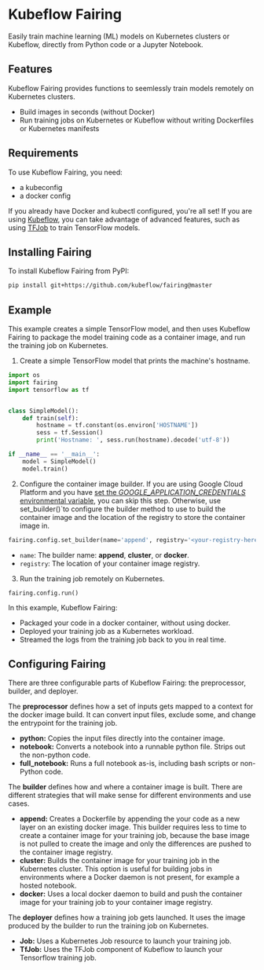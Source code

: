 # Kubeflow Fairing

Easily train machine learning (ML) models on Kubernetes clusters or Kubeflow, directly
from Python code or a Jupyter Notebook.

## Features

Kubeflow Fairing provides functions to seemlessly train models remotely on Kubernetes
clusters.

- Build images in seconds (without Docker)
- Run training jobs on Kubernetes or Kubeflow without writing Dockerfiles or
  Kubernetes manifests

## Requirements

To use Kubeflow Fairing, you need:

- a kubeconfig
- a docker config

If you already have Docker and kubectl configured, you're all set! If you are using
[Kubeflow](https://www.kubeflow.org/), you can take advantage of advanced features,
such as using [TFJob](https://www.kubeflow.org/docs/components/tftraining/) to train
TensorFlow models.

## Installing Fairing

To install Kubeflow Fairing from PyPI:

```bash
pip install git+https://github.com/kubeflow/fairing@master
```

## Example

This example creates a simple TensorFlow model, and then uses Kubeflow Fairing to
package the model training code as a container image, and run the training job on
Kubernetes.

1. Create a simple TensorFlow model that prints the machine's hostname.

```python
import os
import fairing
import tensorflow as tf


class SimpleModel():
    def train(self):
        hostname = tf.constant(os.environ['HOSTNAME'])
        sess = tf.Session()
        print('Hostname: ', sess.run(hostname).decode('utf-8'))

if __name__ == '__main__':
    model = SimpleModel()
    model.train()    
```

2. Configure the container image builder. If you are using Google Cloud
   Platform and you have [set the _GOOGLE_APPLICATION_CREDENTIALS_
   environmental variable][gcp-auth], you can skip this step. Otherwise, use
   set_builder()`to configure the builder method to use to build the container
   image and the location of the registry to store the container image in.

```python
fairing.config.set_builder(name='append', registry='<your-registry-here>')
````

- `name`: The builder name: **append**, **cluster**, or **docker**. 
- `registry`: The location of your container image registry.

3. Run the training job remotely on Kubernetes.

```
fairing.config.run()
```

In this example, Kubeflow Fairing:

- Packaged your code in a docker container, without using docker.
- Deployed your training job as a Kubernetes workload.
- Streamed the logs from the training job back to you in real time.

## Configuring Fairing

There are three configurable parts of Kubeflow Fairing: the preprocessor,
builder, and deployer. 

The **preprocessor** defines how a set of inputs gets mapped to a context
for the docker image build. It can convert input files, exclude some, and
change the entrypoint for the training job.

- **python:** Copies the input files directly into the container image.
- **notebook:** Converts a notebook into a runnable python file. Strips
  out the non-python code.
- **full_notebook:** Runs a full notebook as-is, including bash scripts
  or non-Python code.

The **builder**  defines how and where a container image is built. There
are different strategies that will make sense for different environments
and use cases.

- **append:** Creates a Dockerfile by appending the your code as a new
  layer on an existing docker image. This builder requires less to time
  to create a container image for your training job, because the base
  image is not pulled to create the image and only the differences are
  pushed to the container image registry. 
- **cluster:** Builds the container image for your training job in the
  Kubernetes cluster. This option is useful for building jobs in
  environments where a Docker daemon is not present, for example a
  hosted notebook.
- **docker:** Uses a local docker daemon to build and push the container
  image for your training job to your container image registry.

The **deployer** defines how a training job gets launched. It uses the
image produced by the builder to run the training job on Kubernetes.

- **Job:** Uses a Kubernetes Job resource to launch your training job.
- **TfJob:** Uses the TFJob component of Kubeflow to launch your
  Tensorflow training job.

[gcp-auth]: https://cloud.google.com/docs/authentication/getting-started#auth-cloud-implicit-python